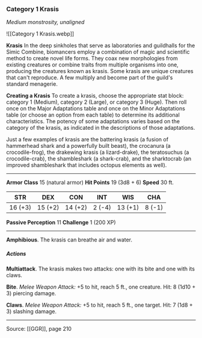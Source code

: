 ### Category 1 Krasis
_Medium monstrosity, unaligned_

![[Category 1 Krasis.webp]]

**Krasis** In the deep sinkholes that serve as laboratories and guildhalls for the Simic Combine, biomancers employ a combination of magic and scientific method to create novel life forms. They coax new morphologies from existing creatures or combine traits from multiple organisms into one, producing the creatures known as krasis. Some krasis are unique creatures that can't reproduce. A few multiply and become part of the guild's standard menagerie.


**Creating a Krasis** To create a krasis, choose the appropriate stat block: category 1 (Medium), category 2 (Large), or category 3 (Huge). Then roll once on the Major Adaptations table and once on the Minor Adaptations table (or choose an option from each table) to determine its additional characteristics. The potency of some adaptations varies based on the category of the krasis, as indicated in the descriptions of those adaptations.

Just a few examples of krasis are the battering krasis (a fusion of hammerhead shark and a powerfully built beast), the crocanura (a crocodile-frog), the drakewing krasis (a lizard-drake), the teratosuchus (a crocodile-crab), the shambleshark (a shark-crab), and the sharktocrab (an improved shambleshark that includes octopus elements as well).










---

**Armor Class** 15 (natural armor)
**Hit Points** 19 (3d8 + 6)
**Speed** 30 ft.

| STR     | DEX     | CON     | INT     | WIS     | CHA     |
|---------|---------|---------|---------|---------|---------|
| 16 (+3) | 15 (+2) | 14 (+2) | 2 (-4) | 13 (+1) | 8 (-1) |

**Passive Perception** 11
**Challenge** 1 (200 XP)

---

**Amphibious**. The krasis can breathe air and water.

##### Actions
**Multiattack**. The krasis makes two attacks: one with its bite and one with its claws.

**Bite**. _Melee Weapon Attack:_ +5 to hit, reach 5 ft., one creature. Hit: 8 (1d10 + 3) piercing damage.

**Claws**. _Melee Weapon Attack:_ +5 to hit, reach 5 ft., one target. Hit: 7 (1d8 + 3) slashing damage.


---

Source: [[GGR]], page 210